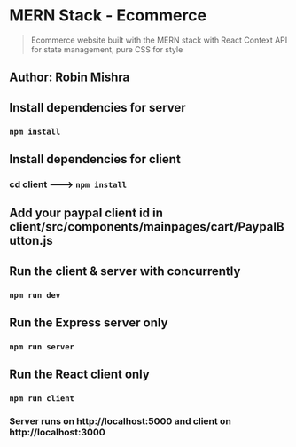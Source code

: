 # MERN Stack - Ecommerce
> Ecommerce website built with the MERN stack with React Context API for state management, pure CSS for style

## Author: Robin Mishra

## Install dependencies for server 
### `npm install`

## Install dependencies for client
### cd client ---> `npm install`

## Add your paypal client id in client/src/components/mainpages/cart/PaypalButton.js

## Run the client & server with concurrently
### `npm run dev`

## Run the Express server only
### `npm run server`

## Run the React client only
### `npm run client`

### Server runs on http://localhost:5000 and client on http://localhost:3000
